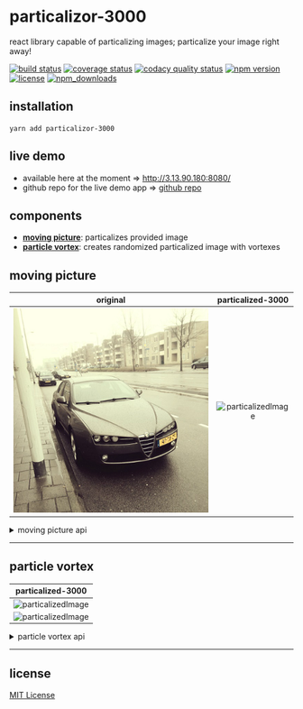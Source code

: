 # particalizor-3000

react library capable of particalizing images; particalize your image right away!

[![build status][build badge]][BUILD_URL]
[![coverage status][coverage badge]][COVERAGE_URL]
[![codacy quality status][quality badge]][QUALITY_URL]
[![npm version][npm version badge]][NPM_VERSION_URL]
[![license][license badge]][LICENSE_URL]
[![npm_downloads][npm downloads badge]][NPM_DOWNLOADS_URL]

## installation
```
yarn add particalizor-3000
```
## live demo
* available here at the moment => http://3.13.90.180:8080/
* github repo for the live demo app => [github repo](https://github.com/ArtemAlagizov/particalizor-showcase)

## components
*  [**moving picture**](https://github.com/ArtemAlagizov/particalizor-3000/wiki/moving-picture): particalizes provided image
*  [**particle vortex**](https://github.com/ArtemAlagizov/particalizor-3000/wiki/particle-vortex): creates randomized particalized image with vortexes

## moving picture

|  original                      | particalized-3000                      | 
|:------------------------------:|:--------------------------------------:|
|![testImage](https://raw.githubusercontent.com/ArtemAlagizov/images-for-repos/master/particalizor-test-image.png)|![particalizedImage](https://raw.githubusercontent.com/ArtemAlagizov/images-for-repos/master/particalizor-image-particalized.gif)|

<details><summary>moving picture api</summary>
  
### description
particalizes provided image
  
**settings used to create the example image above**

```tsx
import React from "react";
import { MovingPicture } from "particalizor-3000";
import testImage from "./testImage.png";

export const MovingPictureApp: React.FC<IMovingPictureAppProps> = ({}) => {
  return (
    <MovingPicture
      imageSource={testImage}
      particleNumber={700}
      particleTraceWidth={2}
      particleLifeTime={7000}
      particleVelocity={1.3}
      directionChannel={"saturation"}
      hueChannel={"blue"}
    />
  );
}
```

### api

| property          |type|required|default|acceptable values|description  |
| ----------------- |------|---|---------|--------|--------------------------------------------------------------------------|
| imageSource       |string|yes| --      | valid image source|  source of the image,<br>either imported image (.png, .jpg),<br>either base64 representation (i.e.  "data:image/jpeg;base64,/9j/4A..") |
| particleNumber    |number|no | 7000    |  > 0 | number of particles                                    |
| particleTraceWidth|number|no | 1       |  > 0|width of a particle trace, essentially [canvas lineWidth](https://developer.mozilla.org/en-US/docs/Web/API/CanvasRenderingContext2D/lineWidth)                    |
| particleLifeTime  |number|no | 700     | > 0| lifetime of a particle                                   |
| particleVelocity  |number|no | 1       | > 0| velocity of particles                                    |
| directionChannel  |string|no | "hue"   | "red","green",<br>"blue","hue",<br>"saturation","light" | enum of {"red","green","blue",<br>"hue","saturation","light"}|
| hueChannel        |string|no | "blue"  | "red","green"<br>,"blue","hue",<br>"saturation","light" | enum of {"red","green","blue",<br>"hue","saturation","light"}|
| reverseDirection  |boolean|no| false   | true,false | reverse direction                                |
| reverseHue        |boolean|no| false   | true,false | reverse hue                                      |
| randomizeSettings*|boolean|no| false   | true,false | randomize properties that are not passed in      |

\* not available yet

**property value falls back to default if provided proprety value is not acceptable**  
  
### example usage
```tsx
import React from "react";
import { MovingPicture } from "particalizor-3000";
import testImage from "./testImage.png";

export const MovingPictureApp: React.FC<IMovingPictureAppProps> = ({}) => {
  return (
    <MovingPicture
      imageSource={testImage}
    />
  );
}
```
or 
```js
import React from "react";
import "./App.css";
import { MovingPicture } from "particalizor-3000";
import testImage from "./testImage.png";

function App() {
  return <MovingPicture imageSource={testImage} />;
}

export default App; 
```
</details>

---

## particle vortex

|  particalized-3000             | 
|:------------------------------:|
|![particalizedImage](https://raw.githubusercontent.com/ArtemAlagizov/images-for-repos/master/particalizor-art-vortex.gif)|
|![particalizedImage](https://raw.githubusercontent.com/ArtemAlagizov/images-for-repos/master/particalizor-another-vortex.gif)|

<details><summary>particle vortex api</summary>

### description
creates randomized particalized image with vortexes

**settings used to create first example image above**
```tsx
import React from "react";
import { ParticleVortex } from "particalizor-3000";

export const ParticleVortexApp: React.FC<IParticleVortexAppProps> = ({}) => {
  return (
    <ParticleVortex
      imageWidth={840}
      imageHeight={384}
      vortexNumber={3}
      particleTraceWidth={600}
      particleNumber={30}
      particleLifeTime={1100}
    />
  );
}
```
**settings used to create second example image above**
```tsx
import React from "react";
import { ParticleVortex } from "particalizor-3000";

export const ParticleVortexApp: React.FC<IParticleVortexAppProps> = ({}) => {
  return (
    <ParticleVortex
      imageWidth={840}
      imageHeight={384}
      vortexNumber={7}
      particleTraceWidth={2}
      particleNumber={2400}
      particleLifeTime={100}
    />
  );
}
```

### api

| property          |type|required|default|acceptable values|description                                     |
| ----------------- |------|---|---------|--------|----------------------------------------------------------|
| vortexNumber      |number|no | 7       |  > 0 | number of vortexes                                         |
| imageWidth        |number|no | 400     |  > 0 | width of the resulting image                               |
| imageHeight       |number|no | 400     |  > 0 | height of the resulting image                              |
| particleNumber    |number|no | 7000    |  > 0 | number of particles                                        |
| particleTraceWidth|number|no | 1       |  > 0|width of a particle trace, essentially [canvas lineWidth](https://developer.mozilla.org/en-US/docs/Web/API/CanvasRenderingContext2D/lineWidth)                        |
| particleLifeTime  |number|no | 700     | > 0| lifetime of a particle                                       |
| backgroundColor   |string|no | "#777"  | valid color string| background color, ie "red", "#333", "#333333" |
| randomizeSettings*|boolean|no| false   | true,false | randomize properties that are not passed in          |

\* not available yet

**property value falls back to default if provided proprety value is not acceptable**  
  
### example usage
```tsx
import React from "react";
import { ParticleVortex } from "particalizor-3000";

export const ParticleVortexApp: React.FC<IParticleVortexAppProps> = ({}) => {
  return (
    <ParticleVortex
      imageWidth={840}
      imageHeight={384}
      vortexNumber={7}
    />
  );
}
```
or 
```js
import React from "react";
import "./App.css";
import { ParticleVortex } from "particalizor-3000";
import testImage from "./testImage.png";

function App() {
  return <ParticleVortex imageWidth={840} imageHeight={384}/>;
}

export default App; 
```
</details>

---

## license

[MIT License](LICENSE_URL)

[LICENSE_URL]: https://github.com/ArtemAlagizov/particalizor-5000/blob/master/LICENSE
[license badge]: https://img.shields.io/badge/license-MIT-blue.svg?style=flat-square&color=blue
[BUILD_URL]: https://travis-ci.org/ArtemAlagizov/particalizor-3000
[build badge]: https://img.shields.io/travis/ArtemAlagizov/particalizor-3000/master?style=flat-square
[COVERAGE_URL]: https://coveralls.io/github/ArtemAlagizov/particalizor-3000?branch=master
[coverage badge]: https://img.shields.io/coveralls/github/ArtemAlagizov/particalizor-3000.svg?style=flat-square&color=brightgreen
[QUALITY_URL]: https://www.codacy.com/manual/ArtemAlagizov/particalizor-3000
[quality badge]: https://img.shields.io/codacy/grade/383b4cf594f24390b55d3429019a7940?style=flat-square
[NPM_VERSION_URL]: https://www.npmjs.com/package/particalizor-3000
[npm version badge]: https://img.shields.io/npm/v/particalizor-3000?style=flat-square&color=blue 
[NPM_DOWNLOADS_URL]: https://www.npmjs.com/package/particalizor-3000
[npm downloads badge]: https://img.shields.io/npm/dy/particalizor-3000?style=flat-square&color=blue 
